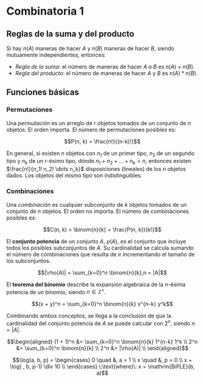 # Combinatoria 1

## Reglas de la suma y del producto
Si hay $n(A)$ maneras de hacer $A$ y $n(B)$ maneras de hacer $B$, siendo
mutuamente independientes, entonces: 

- *Regla de la suma*: el número de maneras de hacer $A$ o $B$ es $n(A) + n(B)$.
- *Regla del producto*: el número de maneras de hacer $A$ y $B$ es $n(A) * n(B)$.

## Funciones básicas

### Permutaciones
Una *permutación* es un arreglo de $r$ objetos tomados de un conjunto de $n$
objetos. El orden importa. El número de permutaciones posibles es:

$$P(n, k) = \frac{n!}{(n-k)!}$$

En general, si existen $n$ objetos con $n_1$ de un primer tipo, $n_2$ de un
segundo tipo y $n_k$ de un $r$-ésimo tipo, dónde $n_1 + n_2 + \dots + n_k = n$,
entonces existen $\frac{n!}{n_1! n_2! \dots n_k}$ disposiciones (lineales) de
los $n$ objetos dados. Los objetos del mismo tipo son indistinguibles.


### Combinaciones

Una *combinación* es cualquier subconjunto de $k$ objetos tomados de un
conjunto de $n$ objetos. El orden no importa. El número de combinaciones
posibles es:

$$C(n, k) = \binom{n}{k} = \frac{P(n, k)}{k!}$$

El **conjunto potencia** de un conjunto $A$, $\rho(A)$, es el conjunto que
incluye todos los posibles subconjuntos de $A$. Su cardinalidad se calcula
sumando el número de combinaciones que resulta de ir incrementando el tamaño de
los subconjuntos.

$$|\rho(A)| = \sum_{k=0}^n \binom{n}{k},n = |A|$$

El **teorema del binomio** describe la expansión algebraica de la $n$-ésima
potencia de un binomio, siendo $n \in \mathbb{Z}^+$.

$$(x + y)^n = \sum_{k=0}^n \binom{n}{k} x^{n-k} y^k$$

Combinando ambos conceptos, se llega a la conclusión de que la cardinalidad del
conjunto potencia de $A$ se puede calcular con $2^n$, siendo $n = |A|$.

$$\begin{aligned}
    (1 + 1)^n   &= \sum_{k=0}^n \binom{n}{k} 1^{n-k} 1^k \\
    2^n         &= \sum_{k=0}^n \binom{n}{k} \\
    2^n         &= |\rho(A)| \\
\end{aligned}$$

$$\log(a, b, p) = \begin{cases}
    0 \quad &, a = 1 \\
    x \quad &, p = 0 \\
    x + \log( , b, p-1) \div 10 \\
\end{cases} \:\text{where}\: x = \mathrm{BiPLE}(b, a)$$
